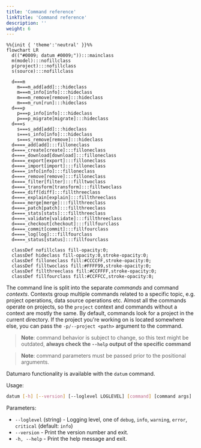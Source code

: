 ```yaml
---
title: 'Command reference'
linkTitle: 'Command reference'
description: ''
weight: 6
---
```


<div class="text-center large-scheme-two">

```mermaid
%%{init { 'theme':'neutral' }}%%
flowchart LR
  d(("#0009; datum #0009;")):::mainclass
  m(model):::nofillclass
  p(project):::nofillclass
  s(source):::nofillclass

  d===m
    m===m_add[add]:::hideclass
    m===m_info[info]:::hideclass
    m===m_remove[remove]:::hideclass
    m===m_run[run]:::hideclass
  d===p
    p===p_info[info]:::hideclass
    p===p_migrate[migrate]:::hideclass
  d===s
    s===s_add[add]:::hideclass
    s===s_info[info]:::hideclass
    s===s_remove[remove]:::hideclass
  d====_add[add]:::filloneclass
  d====_create[create]:::filloneclass
  d====_download[download]:::filloneclass
  d====_export[export]:::filloneclass
  d====_import[import]:::filloneclass
  d====_info[info]:::filloneclass
  d====_remove[remove]:::filloneclass
  d====_filter[filter]:::filltwoclass
  d====_transform[transform]:::filltwoclass
  d====_diff[diff]:::fillthreeclass
  d====_explain[explain]:::fillthreeclass
  d====_merge[merge]:::fillthreeclass
  d====_patch[patch]:::fillthreeclass
  d====_stats[stats]:::fillthreeclass
  d====_validate[validate]:::fillthreeclass
  d====_checkout[checkout]:::fillfourclass
  d====_commit[commit]:::fillfourclass
  d====_log[log]:::fillfourclass
  d====_status[status]:::fillfourclass

  classDef nofillclass fill-opacity:0;
  classDef hideclass fill-opacity:0,stroke-opacity:0;
  classDef filloneclass fill:#CCCCFF,stroke-opacity:0;
  classDef filltwoclass fill:#FFFF99,stroke-opacity:0;
  classDef fillthreeclass fill:#CCFFFF,stroke-opacity:0;
  classDef fillfourclass fill:#CCFFCC,stroke-opacity:0;
```

</div>

The command line is split into the separate _commands_ and command _contexts_.
Contexts group multiple commands related to a specific topic, e.g.
project operations, data source operations etc. Almost all the commands
operate on projects, so the `project` context and commands without a context
are mostly the same. By default, commands look for a project in the current
directory. If the project you're working on is located somewhere else, you
can pass the `-p/--project <path>` argument to the command.

> **Note**: command behavior is subject to change, so this text might be
  outdated,
> **always check the `--help` output of the specific command**

> **Note**: command parameters must be passed prior to the positional arguments.

Datumaro functionality is available with the `datum` command.

Usage:
``` bash
datum [-h] [--version] [--loglevel LOGLEVEL] [command] [command args]
```

Parameters:
- `--loglevel` (string) - Logging level, one of
  `debug`, `info`, `warning`, `error`, `critical` (default: `info`)
- `--version` - Print the version number and exit.
- `-h, --help` - Print the help message and exit.
